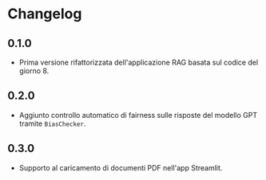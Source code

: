 # Changelog

## 0.1.0
- Prima versione rifattorizzata dell'applicazione RAG basata sul codice del giorno 8.

## 0.2.0
- Aggiunto controllo automatico di fairness sulle risposte del modello GPT tramite `BiasChecker`.

## 0.3.0
- Supporto al caricamento di documenti PDF nell'app Streamlit.
